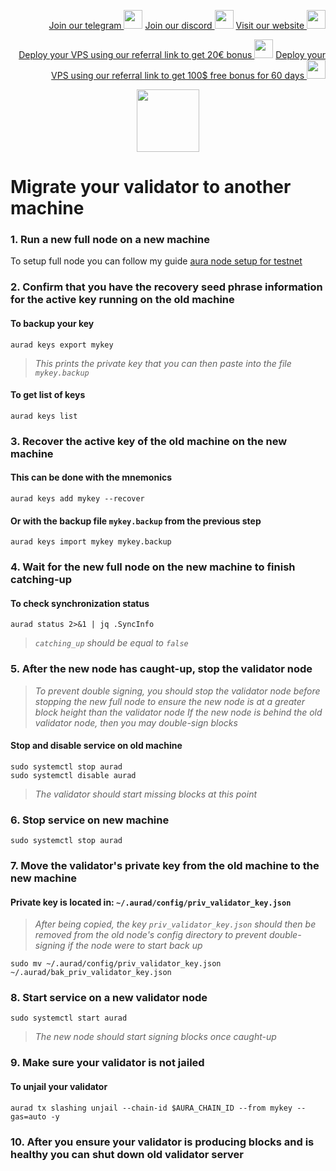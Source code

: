 <p style="font-size:14px" align="right">
<a href="https://t.me/kjnotes" target="_blank">Join our telegram <img src="https://user-images.githubusercontent.com/50621007/183283867-56b4d69f-bc6e-4939-b00a-72aa019d1aea.png" width="30"/></a>
<a href="https://discord.gg/fRVzvPBh" target="_blank">Join our discord <img src="https://user-images.githubusercontent.com/50621007/176236430-53b0f4de-41ff-41f7-92a1-4233890a90c8.png" width="30"/></a>
<a href="https://kjnodes.com/" target="_blank">Visit our website <img src="https://user-images.githubusercontent.com/50621007/168689709-7e537ca6-b6b8-4adc-9bd0-186ea4ea4aed.png" width="30"/></a>
</p>

<p style="font-size:14px" align="right">
<a href="https://hetzner.cloud/?ref=y8pQKS2nNy7i" target="_blank">Deploy your VPS using our referral link to get 20€ bonus <img src="https://user-images.githubusercontent.com/50621007/174612278-11716b2a-d662-487e-8085-3686278dd869.png" width="30"/></a>
<a href="https://m.do.co/c/17b61545ca3a" target="_blank">Deploy your VPS using our referral link to get 100$ free bonus for 60 days <img src="https://user-images.githubusercontent.com/50621007/183284313-adf81164-6db4-4284-9ea0-bcb841936350.png" width="30"/></a>
</p>

<p align="center">
  <img height="100" height="auto" src="https://user-images.githubusercontent.com/50621007/177979901-4ac785e2-08c3-4d61-83df-b451a2ed9e68.png">
</p>

# Migrate your validator to another machine

### 1. Run a new full node on a new machine
To setup full node you can follow my guide [aura node setup for testnet](https://github.com/kj89/testnet_manuals/blob/main/aura/README.md)

### 2. Confirm that you have the recovery seed phrase information for the active key running on the old machine

#### To backup your key
```
aurad keys export mykey
```
> _This prints the private key that you can then paste into the file `mykey.backup`_

#### To get list of keys
```
aurad keys list
```

### 3. Recover the active key of the old machine on the new machine

#### This can be done with the mnemonics
```
aurad keys add mykey --recover
```

#### Or with the backup file `mykey.backup` from the previous step
```
aurad keys import mykey mykey.backup
```

### 4. Wait for the new full node on the new machine to finish catching-up

#### To check synchronization status
```
aurad status 2>&1 | jq .SyncInfo
```
> _`catching_up` should be equal to `false`_

### 5. After the new node has caught-up, stop the validator node

> _To prevent double signing, you should stop the validator node before stopping the new full node to ensure the new node is at a greater block height than the validator node_
> _If the new node is behind the old validator node, then you may double-sign blocks_

#### Stop and disable service on old machine
```
sudo systemctl stop aurad
sudo systemctl disable aurad
```
> _The validator should start missing blocks at this point_

### 6. Stop service on new machine
```
sudo systemctl stop aurad
```

### 7. Move the validator's private key from the old machine to the new machine
#### Private key is located in: `~/.aurad/config/priv_validator_key.json`

> _After being copied, the key `priv_validator_key.json` should then be removed from the old node's config directory to prevent double-signing if the node were to start back up_
```
sudo mv ~/.aurad/config/priv_validator_key.json ~/.aurad/bak_priv_validator_key.json
```

### 8. Start service on a new validator node
```
sudo systemctl start aurad
```
> _The new node should start signing blocks once caught-up_

### 9. Make sure your validator is not jailed
#### To unjail your validator
```
aurad tx slashing unjail --chain-id $AURA_CHAIN_ID --from mykey --gas=auto -y
```

### 10. After you ensure your validator is producing blocks and is healthy you can shut down old validator server
